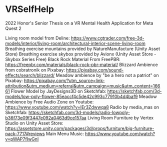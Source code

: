 # VRSelfHelp
2022 Honor's Senior Thesis on a VR Mental Health Application for Meta Quest 2

Living room model from Deline: https://www.cgtrader.com/free-3d-models/interior/living-room/architectural-interior-scene-living-room
Breathing exercise mountains provided by NatureManufacture (Unity Asset Store)
Breathing exercise skybox provided by Avionx (Unity Asset Store - Skybox Series Free)
Black Rock Material From FreePBR: https://freepbr.com/materials/black-rock-pbr-material/
Blizzard Ambience from cobratronik on Pixabay: https://pixabay.com/sound-effects/search/blizzard/
Meadow ambience by "be a hero not a patriot" on Pixabay: https://pixabay.com/?utm_source=link-attribution&utm_medium=referral&utm_campaign=music&utm_content=16661
Flower Model by JayDesigns3D on Sketchfab: https://sketchfab.com/3d-models/low-poly-flower-85eaccf4c5de42c993c77910b4d4baf9
Meadow Ambience by Free Audio Zone on Youtube: https://www.youtube.com/watch?v=IEr3Zdwwqa8
Radio by media_mas on Sketchfab: https://sketchfab.com/3d-models/radio-lowpoly-b36f73e09f3447e092a0463d9ce157aa
Living Room Furniture by Vertex Studio on Unity Asset Store: https://assetstore.unity.com/packages/3d/props/furniture/big-furniture-pack-7717#reviews
Main Menu Music: https://www.youtube.com/watch?v=pWAP7fIwGnI
